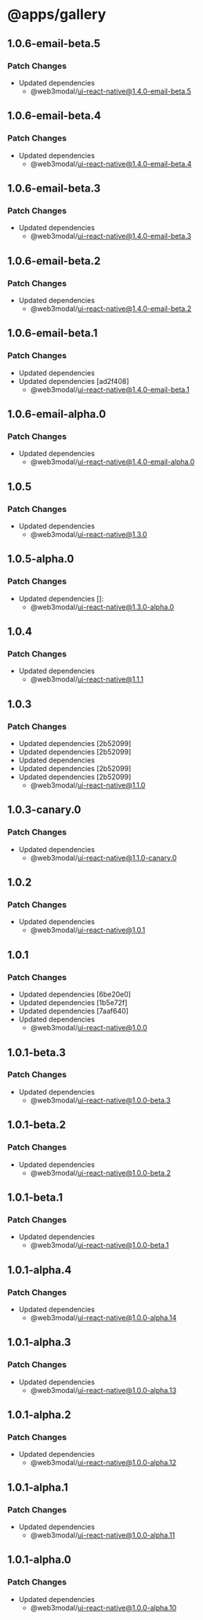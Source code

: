 # @apps/gallery

## 1.0.6-email-beta.5

### Patch Changes

- Updated dependencies
  - @web3modal/ui-react-native@1.4.0-email-beta.5

## 1.0.6-email-beta.4

### Patch Changes

- Updated dependencies
  - @web3modal/ui-react-native@1.4.0-email-beta.4

## 1.0.6-email-beta.3

### Patch Changes

- Updated dependencies
  - @web3modal/ui-react-native@1.4.0-email-beta.3

## 1.0.6-email-beta.2

### Patch Changes

- Updated dependencies
  - @web3modal/ui-react-native@1.4.0-email-beta.2

## 1.0.6-email-beta.1

### Patch Changes

- Updated dependencies
- Updated dependencies [ad2f408]
  - @web3modal/ui-react-native@1.4.0-email-beta.1

## 1.0.6-email-alpha.0

### Patch Changes

- Updated dependencies
  - @web3modal/ui-react-native@1.4.0-email-alpha.0

## 1.0.5

### Patch Changes

- Updated dependencies
  - @web3modal/ui-react-native@1.3.0

## 1.0.5-alpha.0

### Patch Changes

- Updated dependencies []:
  - @web3modal/ui-react-native@1.3.0-alpha.0

## 1.0.4

### Patch Changes

- Updated dependencies
  - @web3modal/ui-react-native@1.1.1

## 1.0.3

### Patch Changes

- Updated dependencies [2b52099]
- Updated dependencies [2b52099]
- Updated dependencies
- Updated dependencies [2b52099]
- Updated dependencies [2b52099]
  - @web3modal/ui-react-native@1.1.0

## 1.0.3-canary.0

### Patch Changes

- Updated dependencies
  - @web3modal/ui-react-native@1.1.0-canary.0

## 1.0.2

### Patch Changes

- Updated dependencies
  - @web3modal/ui-react-native@1.0.1

## 1.0.1

### Patch Changes

- Updated dependencies [6be20e0]
- Updated dependencies [1b5e72f]
- Updated dependencies [7aaf640]
- Updated dependencies
  - @web3modal/ui-react-native@1.0.0

## 1.0.1-beta.3

### Patch Changes

- Updated dependencies
  - @web3modal/ui-react-native@1.0.0-beta.3

## 1.0.1-beta.2

### Patch Changes

- Updated dependencies
  - @web3modal/ui-react-native@1.0.0-beta.2

## 1.0.1-beta.1

### Patch Changes

- Updated dependencies
  - @web3modal/ui-react-native@1.0.0-beta.1

## 1.0.1-alpha.4

### Patch Changes

- Updated dependencies
  - @web3modal/ui-react-native@1.0.0-alpha.14

## 1.0.1-alpha.3

### Patch Changes

- Updated dependencies
  - @web3modal/ui-react-native@1.0.0-alpha.13

## 1.0.1-alpha.2

### Patch Changes

- Updated dependencies
  - @web3modal/ui-react-native@1.0.0-alpha.12

## 1.0.1-alpha.1

### Patch Changes

- Updated dependencies
  - @web3modal/ui-react-native@1.0.0-alpha.11

## 1.0.1-alpha.0

### Patch Changes

- Updated dependencies
  - @web3modal/ui-react-native@1.0.0-alpha.10
